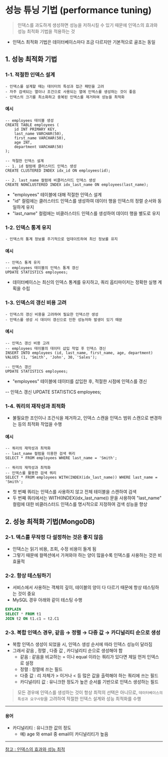 # 성능 튜닝 기법 (performance tuning)

> 인덱스를 과도하게 생성하면 성능을 저하시킬 수 있기 때문에 인덱스의 효과와 성능 최적화 기법을 적용하는 것
- 인덱스 최적화 기법은 데이터베이스마다 조금 다르지만 기본적으로 골조는 동일

## 1. 성능 최적화 기법

### 1-1. 적절한 인덱스 설계
    - 인덱스를 설계할 때는 데이터의 특성과 접근 패턴을 고려
    - 자주 검색되는 열이나 조건으로 사용되는 열에 인덱스를 생성하는 것이 좋음
    - 인덱스의 크기를 최소화하고 중복된 인덱스를 제거하여 성능을 최적화

#### 예시

```
-- employees 테이블 생성
CREATE TABLE employees (
    id INT PRIMARY KEY,
    last_name VARCHAR(50),
    first_name VARCHAR(50),
    age INT,
    department VARCHAR(50)
);

-- 적절한 인덱스 설계
-- 1. id 컬럼에 클러스터드 인덱스 생성
CREATE CLUSTERED INDEX idx_id ON employees(id);

-- 2. last_name 컬럼에 비클러스터드 인덱스 생성
CREATE NONCLUSTERED INDEX idx_last_name ON employees(last_name);

```
- "employees" 테이블에 대해 적절한 인덱스 설계
- "id" 컬럼에는 클러스터드 인덱스를 생성하여 데이터 행을 인덱스의 정렬 순서와 동일하게 유지
- "last_name" 컬럼에는 비클러스터드 인덱스를 생성하여 데이터 행을 별도로 유지

   
### 1-2. 인덱스 통계 유지
    - 인덱스의 통계 정보를 주기적으로 업데이트하여 최신 정보를 유지

#### 예시
```
-- 인덱스 통계 유지
-- employees 테이블의 인덱스 통계 갱신
UPDATE STATISTICS employees;
```
- 데이터베이스는 최신의 인덱스 통계를 유지하고, 쿼리 옵티마이저는 정확한 실행 계획을 수립
   
### 1-3. 인덱스의 갱신 비용 고려
    - 인덱스의 갱신 비용을 고려하여 필요한 인덱스만 생성
    - 인덱스를 생성 시 데이터 갱신으로 인한 성능저하 발생이 있기 때문

#### 예시
```
-- 인덱스 갱신 비용 고려
-- employees 테이블의 데이터 삽입 작업 후 인덱스 갱신
INSERT INTO employees (id, last_name, first_name, age, department)
VALUES (1, 'Smith', 'John', 30, 'Sales');

-- 인덱스 갱신
UPDATE STATISTICS employees;
```
- "employees" 테이블에 데이터를 삽입한 후, 적절한 시점에 인덱스를 갱신

-- 인덱스 갱신
UPDATE STATISTICS employees;

   
### 1-4. 쿼리의 재작성과 최적화
   - 불필요한 조인이나 조건식을 제거하고, 인덱스 스캔을 인덱스 범위 스캔으로 변경하는 등의 최적화 작업을 수행

#### 예시
```
-- 쿼리의 재작성과 최적화
-- last_name 컬럼을 이용한 검색 쿼리
SELECT * FROM employees WHERE last_name = 'Smith';

-- 쿼리의 재작성과 최적화
-- 인덱스를 활용한 검색 쿼리
SELECT * FROM employees WITH(INDEX(idx_last_name)) WHERE last_name = 'Smith';

```
- 첫 번째 쿼리는 인덱스를 사용하지 않고 전체 테이블을 스캔하여 검색
- 두 번째 쿼리에서는 WITH(INDEX(idx_last_name)) 문을 사용하여 "last_name" 컬럼에 대한 비클러스터드 인덱스를 명시적으로 지정하여 검색 성능을 향상


## 2. 성능 최적화 기법(MongoDB)

### 2-1. 덱스를 무작정 다 설정하는 것은 좋지 않음
- 인덱스는 읽기 비용, 조회, 수정 비용이 들게 됨
- 그렇기 때문에 컬렉션에서 가져와야 하는 양이 많을수록 인덱스를 사용하는 것은 비효율적

### 2-2. 항상 테스팅하기
- 서비스에서 사용하는 객체의 깊이, 테이블의 양이 다 다르기 때문에 항상 테스팅하는 것이 중요
- MySQL 경우 아래와 같이 테스팅 수행

```SQL
EXPLAIN
SELECT * FROM t1
JOIN t2 ON t1.c1 = t2.C1
```

### 2-3. 복합 인덱스 경우, 같음 → 정렬 → 다중 값 → 카디널리티 순으로 생성

- 복합 인덱스 생성이 되었을 시, 인덱스 생성 순서에 따라 인덱스 성능이 달라짐
- 그래서 같음 , 정렬 , 다중 값 , 카디널리티 순으로 생성해야 함
  - 같음 : 같음을 비교하는 = 이나 equal 이라는 쿼리가 있다면 제일 먼저 인덱스로 설정
  - 정렬 : 정렬에 쓰는 필드
  - 다중 값 : 리 자체가 > 이거나 < 등 많은 값을 출력해야 하는 쿼리에 쓰는 필드
  - 카디널리티 값 : 유니크한 정도가 높은 순서를 기반으로 인덱스 생성하는 필드


> 모든 경우에 인덱스를 생성하는 것이 항상 최적의 선택은 아니므로, `데이터베이스의 특성과 요구사항`을 고려하여 적절한 인덱스 설계와 성능 최적화를 수행
---
#### 용어
- 카디널리티 : 유니크한 값의 정도
  - 예) age 와 email 중 email이 카디널리티가 높음
---
[참고 : 인덱스의 효과와 성능 최적](https://wikidocs.net/225363)